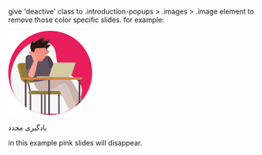 give 'deactive' class to .introduction-popups > .images > .image element to remove those color specific slides.
for example:
<div class="image pink deactive">
    <img src="pictures/pink.svg" alt="">
    <p>یادگیری مجدد</p>
</div>

in this example pink slides will disappear.